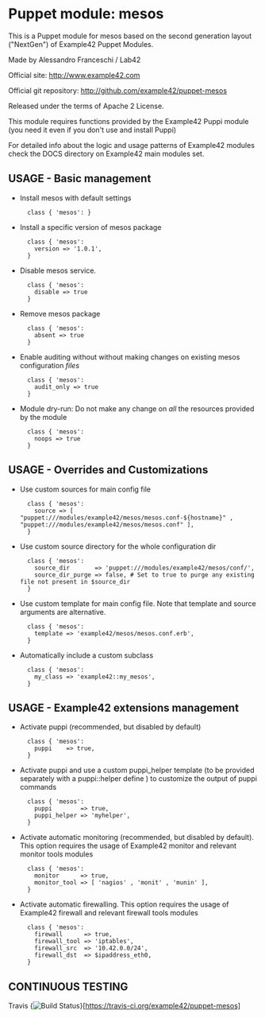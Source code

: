 # Puppet module: mesos

This is a Puppet module for mesos based on the second generation layout ("NextGen") of Example42 Puppet Modules.

Made by Alessandro Franceschi / Lab42

Official site: http://www.example42.com

Official git repository: http://github.com/example42/puppet-mesos

Released under the terms of Apache 2 License.

This module requires functions provided by the Example42 Puppi module (you need it even if you don't use and install Puppi)

For detailed info about the logic and usage patterns of Example42 modules check the DOCS directory on Example42 main modules set.


## USAGE - Basic management

* Install mesos with default settings

        class { 'mesos': }

* Install a specific version of mesos package

        class { 'mesos':
          version => '1.0.1',
        }

* Disable mesos service.

        class { 'mesos':
          disable => true
        }

* Remove mesos package

        class { 'mesos':
          absent => true
        }

* Enable auditing without without making changes on existing mesos configuration *files*

        class { 'mesos':
          audit_only => true
        }

* Module dry-run: Do not make any change on *all* the resources provided by the module

        class { 'mesos':
          noops => true
        }


## USAGE - Overrides and Customizations
* Use custom sources for main config file 

        class { 'mesos':
          source => [ "puppet:///modules/example42/mesos/mesos.conf-${hostname}" , "puppet:///modules/example42/mesos/mesos.conf" ], 
        }


* Use custom source directory for the whole configuration dir

        class { 'mesos':
          source_dir       => 'puppet:///modules/example42/mesos/conf/',
          source_dir_purge => false, # Set to true to purge any existing file not present in $source_dir
        }

* Use custom template for main config file. Note that template and source arguments are alternative. 

        class { 'mesos':
          template => 'example42/mesos/mesos.conf.erb',
        }

* Automatically include a custom subclass

        class { 'mesos':
          my_class => 'example42::my_mesos',
        }


## USAGE - Example42 extensions management 
* Activate puppi (recommended, but disabled by default)

        class { 'mesos':
          puppi    => true,
        }

* Activate puppi and use a custom puppi_helper template (to be provided separately with a puppi::helper define ) to customize the output of puppi commands 

        class { 'mesos':
          puppi        => true,
          puppi_helper => 'myhelper', 
        }

* Activate automatic monitoring (recommended, but disabled by default). This option requires the usage of Example42 monitor and relevant monitor tools modules

        class { 'mesos':
          monitor      => true,
          monitor_tool => [ 'nagios' , 'monit' , 'munin' ],
        }

* Activate automatic firewalling. This option requires the usage of Example42 firewall and relevant firewall tools modules

        class { 'mesos':       
          firewall      => true,
          firewall_tool => 'iptables',
          firewall_src  => '10.42.0.0/24',
          firewall_dst  => $ipaddress_eth0,
        }


## CONTINUOUS TESTING

Travis {<img src="https://travis-ci.org/example42/puppet-mesos.png?branch=master" alt="Build Status" />}[https://travis-ci.org/example42/puppet-mesos]
